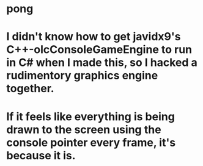 # pong
# I didn't know how to get javidx9's C++-olcConsoleGameEngine to run in C# when I made this, so I hacked a rudimentory graphics engine together.
# If it feels like everything is being drawn to the screen using the console pointer every frame, it's because it is.
